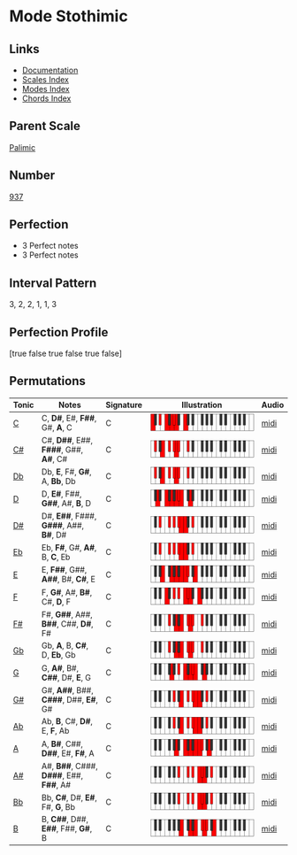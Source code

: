 # Mode Stothimic

## Links

- [Documentation](index.md)
- [Scales Index](Scales.md)
- [Modes Index](Modes.md)
- [Chords Index](Chords.md)

## Parent Scale

[Palimic](ScalePalimic.md)

## Number

[937](https://ianring.com/musictheory/scales/937)

## Perfection

- 3 Perfect notes
- 3 Perfect notes

## Interval Pattern

3, 2, 2, 1, 1, 3

## Perfection Profile

[true false true false true false]

## Permutations

| Tonic | Notes | Signature | Illustration | Audio |
|-------|-------|-----------|--------------|-------|
| [C](ModeCNaturalStothimic.md) | C, **D#**, E#, **F##**, G#, **A**, C | C | ![CNaturalStothimic](ModeCNaturalStothimic.png) | [midi](https://github.com/edipermadi/music/blob/main/docs/ModeCNaturalStothimic.mid?raw=true) |
| [C#](ModeCSharpStothimic.md) | C#, **D##**, E##, **F###**, G##, **A#**, C# | C | ![CSharpStothimic](ModeCSharpStothimic.png) | [midi](https://github.com/edipermadi/music/blob/main/docs/ModeCSharpStothimic.mid?raw=true) |
| [Db](ModeDFlatStothimic.md) | Db, **E**, F#, **G#**, A, **Bb**, Db | C | ![DFlatStothimic](ModeDFlatStothimic.png) | [midi](https://github.com/edipermadi/music/blob/main/docs/ModeDFlatStothimic.mid?raw=true) |
| [D](ModeDNaturalStothimic.md) | D, **E#**, F##, **G##**, A#, **B**, D | C | ![DNaturalStothimic](ModeDNaturalStothimic.png) | [midi](https://github.com/edipermadi/music/blob/main/docs/ModeDNaturalStothimic.mid?raw=true) |
| [D#](ModeDSharpStothimic.md) | D#, **E##**, F###, **G###**, A##, **B#**, D# | C | ![DSharpStothimic](ModeDSharpStothimic.png) | [midi](https://github.com/edipermadi/music/blob/main/docs/ModeDSharpStothimic.mid?raw=true) |
| [Eb](ModeEFlatStothimic.md) | Eb, **F#**, G#, **A#**, B, **C**, Eb | C | ![EFlatStothimic](ModeEFlatStothimic.png) | [midi](https://github.com/edipermadi/music/blob/main/docs/ModeEFlatStothimic.mid?raw=true) |
| [E](ModeENaturalStothimic.md) | E, **F##**, G##, **A##**, B#, **C#**, E | C | ![ENaturalStothimic](ModeENaturalStothimic.png) | [midi](https://github.com/edipermadi/music/blob/main/docs/ModeENaturalStothimic.mid?raw=true) |
| [F](ModeFNaturalStothimic.md) | F, **G#**, A#, **B#**, C#, **D**, F | C | ![FNaturalStothimic](ModeFNaturalStothimic.png) | [midi](https://github.com/edipermadi/music/blob/main/docs/ModeFNaturalStothimic.mid?raw=true) |
| [F#](ModeFSharpStothimic.md) | F#, **G##**, A##, **B##**, C##, **D#**, F# | C | ![FSharpStothimic](ModeFSharpStothimic.png) | [midi](https://github.com/edipermadi/music/blob/main/docs/ModeFSharpStothimic.mid?raw=true) |
| [Gb](ModeGFlatStothimic.md) | Gb, **A**, B, **C#**, D, **Eb**, Gb | C | ![GFlatStothimic](ModeGFlatStothimic.png) | [midi](https://github.com/edipermadi/music/blob/main/docs/ModeGFlatStothimic.mid?raw=true) |
| [G](ModeGNaturalStothimic.md) | G, **A#**, B#, **C##**, D#, **E**, G | C | ![GNaturalStothimic](ModeGNaturalStothimic.png) | [midi](https://github.com/edipermadi/music/blob/main/docs/ModeGNaturalStothimic.mid?raw=true) |
| [G#](ModeGSharpStothimic.md) | G#, **A##**, B##, **C###**, D##, **E#**, G# | C | ![GSharpStothimic](ModeGSharpStothimic.png) | [midi](https://github.com/edipermadi/music/blob/main/docs/ModeGSharpStothimic.mid?raw=true) |
| [Ab](ModeAFlatStothimic.md) | Ab, **B**, C#, **D#**, E, **F**, Ab | C | ![AFlatStothimic](ModeAFlatStothimic.png) | [midi](https://github.com/edipermadi/music/blob/main/docs/ModeAFlatStothimic.mid?raw=true) |
| [A](ModeANaturalStothimic.md) | A, **B#**, C##, **D##**, E#, **F#**, A | C | ![ANaturalStothimic](ModeANaturalStothimic.png) | [midi](https://github.com/edipermadi/music/blob/main/docs/ModeANaturalStothimic.mid?raw=true) |
| [A#](ModeASharpStothimic.md) | A#, **B##**, C###, **D###**, E##, **F##**, A# | C | ![ASharpStothimic](ModeASharpStothimic.png) | [midi](https://github.com/edipermadi/music/blob/main/docs/ModeASharpStothimic.mid?raw=true) |
| [Bb](ModeBFlatStothimic.md) | Bb, **C#**, D#, **E#**, F#, **G**, Bb | C | ![BFlatStothimic](ModeBFlatStothimic.png) | [midi](https://github.com/edipermadi/music/blob/main/docs/ModeBFlatStothimic.mid?raw=true) |
| [B](ModeBNaturalStothimic.md) | B, **C##**, D##, **E##**, F##, **G#**, B | C | ![BNaturalStothimic](ModeBNaturalStothimic.png) | [midi](https://github.com/edipermadi/music/blob/main/docs/ModeBNaturalStothimic.mid?raw=true) |
